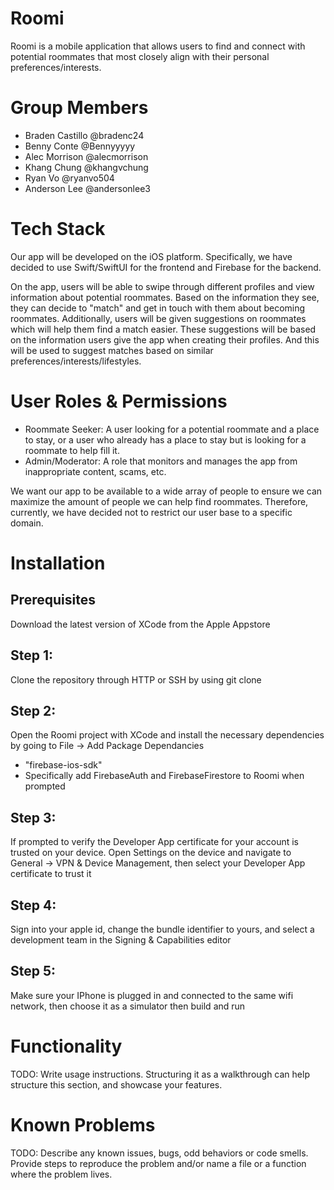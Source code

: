 # Roomi
Roomi is a mobile application that allows users to find and connect with potential roommates that most closely align with their personal preferences/interests.

# Group Members
- Braden Castillo @bradenc24
- Benny Conte @Bennyyyyy
- Alec Morrison @alecmorrison
- Khang Chung @khangvchung
- Ryan Vo @ryanvo504
- Anderson Lee @andersonlee3

# Tech Stack
Our app will be developed on the iOS platform. Specifically, we have decided to use Swift/SwiftUI for the frontend and Firebase for the backend.

On the app, users will be able to swipe through different profiles and view information about potential roommates. Based on the information they see, they can decide to "match" and get in touch with them about becoming roommates. Additionally, users will be given suggestions on roommates which will help them find a match easier. These suggestions will be based on the information users give the app when creating their profiles. And this will be used to suggest matches based on similar preferences/interests/lifestyles.

# User Roles & Permissions
- Roommate Seeker: A user looking for a potential roommate and a place to stay, or a user who already has a place to stay but is looking for a roommate to help fill it.
- Admin/Moderator: A role that monitors and manages the app from inappropriate content, scams, etc.

We want our app to be available to a wide array of people to ensure we can maximize the amount of people we can help find roommates. Therefore, currently, we have decided not to restrict our user base to a specific domain.

# Installation

## Prerequisites
Download the latest version of XCode from the Apple Appstore

## Step 1: 
Clone the repository through HTTP or SSH by using git clone

## Step 2: 
Open the Roomi project with XCode and install the necessary dependencies by going to File -> Add Package Dependancies

- "firebase-ios-sdk"
- Specifically add FirebaseAuth and FirebaseFirestore to Roomi when prompted

## Step 3: 
If prompted to verify the Developer App certificate for your account is trusted on your device. Open Settings on the device and navigate to General -> VPN & Device Management, then select your Developer App certificate to trust it

## Step 4:
Sign into your apple id, change the bundle identifier to yours, and select a development team in the Signing & Capabilities editor

## Step 5: 
Make sure your IPhone is plugged in and connected to the same wifi network, then choose it as a simulator then build and run


# Functionality
TODO: Write usage instructions. Structuring it as a walkthrough can help structure this section, and showcase your features.

# Known Problems
TODO: Describe any known issues, bugs, odd behaviors or code smells. Provide steps to reproduce the problem and/or name a file or a function where the problem lives.
